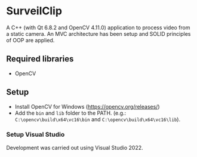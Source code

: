 # SurveilClip
A C++ (with Qt 6.8.2 and OpenCV 4.11.0) application to process video from a static camera. An MVC architecture has been setup and SOLID principles of OOP are applied.

## Required libraries
- OpenCV

## Setup
- Install OpenCV for Windows (https://opencv.org/releases/)
- Add the `bin` and `lib` folder to the PATH. (e.g.: `C:\opencv\build\x64\vc16\bin` and `C:\opencv\build\x64\vc16\lib`).

### Setup Visual Studio
Development was carried out using Visual Studio 2022.
